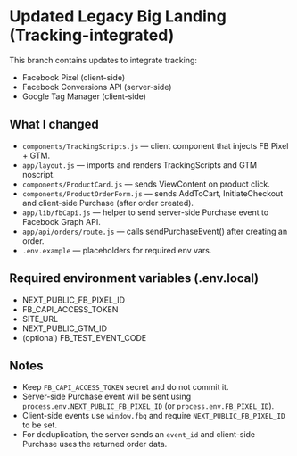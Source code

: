 # Updated Legacy Big Landing (Tracking-integrated)

This branch contains updates to integrate tracking:
- Facebook Pixel (client-side)
- Facebook Conversions API (server-side)
- Google Tag Manager (client-side)

## What I changed
- `components/TrackingScripts.js` — client component that injects FB Pixel + GTM.
- `app/layout.js` — imports and renders TrackingScripts and GTM noscript.
- `components/ProductCard.js` — sends ViewContent on product click.
- `components/ProductOrderForm.js` — sends AddToCart, InitiateCheckout and client-side Purchase (after order created).
- `app/lib/fbCapi.js` — helper to send server-side Purchase event to Facebook Graph API.
- `app/api/orders/route.js` — calls sendPurchaseEvent() after creating an order.
- `.env.example` — placeholders for required env vars.

## Required environment variables (.env.local)
- NEXT_PUBLIC_FB_PIXEL_ID
- FB_CAPI_ACCESS_TOKEN
- SITE_URL
- NEXT_PUBLIC_GTM_ID
- (optional) FB_TEST_EVENT_CODE

## Notes
- Keep `FB_CAPI_ACCESS_TOKEN` secret and do not commit it.
- Server-side Purchase event will be sent using `process.env.NEXT_PUBLIC_FB_PIXEL_ID` (or `process.env.FB_PIXEL_ID`).
- Client-side events use `window.fbq` and require `NEXT_PUBLIC_FB_PIXEL_ID` to be set.
- For deduplication, the server sends an `event_id` and client-side Purchase uses the returned order data.


